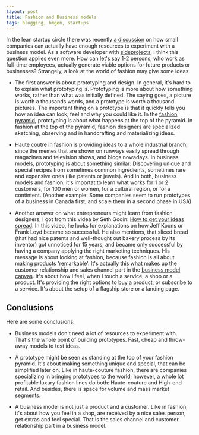 ```yaml
---
layout: post
title: Fashion and Business models
tags: blogging, bmgen, startups
---
```

In the lean startup circle there was recently [a discussion](https://groups.google.com/forum/?hl=de&fromgroups=#!topic/lean-startup-circle/F2bk3MuOZDQ) on how small companies can actually have enough resources to experiment with a business model. As a software developer with [sideprojects](http://sachagreif.com/the-side-project-project/), I think this question applies even more. How can let's say 1-2 persons, who work as full-time employees, actually generate viable options for future products or businesses? Strangely, a look at the world of fashion may give some ideas.

* The first answer is about prototyping and design. In general, it's hard to to explain what prototyping is. Prototyping is more about how something works, rather than what was initially defined. The saying goes, a picture is worth a thousands words, and a prototype is worth a thousand pictures. The important thing on a prototype is that it quickly tells you how an idea can look, feel and why you could like it. In the [fashion pyramid](http://www.fashionindie.com/runway-to-red-carpet-in-armani-prive-haute-couture/), prototyping is about what happens at the top of the pyramid. In fashion at the top of the pyramid, fashion designers are specialized sketching, observing and in handcrafting and materializing ideas. 

* Haute coutre in fashion is providing ideas to a whole industrial branch, since the memes that are shown on runways easily spread through magazines and television shows, and blogs nowadays.  In business models, prototyping is about something similar: Discovering unique and special recipes from sometimes common ingredients, sometimes rare and expensive ones (like patents or jewels). And in both, business models and fashion, it's importat to learn what works for 1 or 2 customers, for 100 men or women, for a cultural region, or for a contintent. (Another example: Some companies seem to run prototypes of a business in Canada first, and scale them in a second phase in USA) 

* Another answer on what entrepreneurs might learn from fashion designers, I got from this videa by Seth Godin: [How to get your ideas spread](http://www.ted.com/talks/seth_godin_on_sliced_bread.html). In this video, he looks for explanations on how Jeff Koons or Frank Loyd became so successful. He also mentions, that sliced bread (that had nice patents and well-thought out bakery process by its inventor) got unnoticed for 15 years, and became only successful by having a company applying the right marketing techniques. His message is about looking at fashion, because fashion is all about making products 'remarkable'. It's actually this what makes up the customer relationship and sales channel part in the [business model canvas](http://bmfiddle.com/). It's about how I feel, when I touch a service, a shop or a product. It's providing the right options to buy a product, or subscribe to a service. It's about the setup of a flagship store or a landing page.

## Conclusions
Here are some conclusions:

* Business models don't need a lot of resources to experiment with. That's the whole point of building prototypes. Fast, cheap and throw-away models to test ideas.

* A prototype might be seen as standing at the top of your fashion pyramid. It's about making something unique and special, that can be simplified later on. Like in haute-couture fashion, there are companies specializing in bringing prototypes to the world; however, a whole lot profitable luxury fashion lines do both: Haute-couture and High-end retail. And besides, there is space for volume and mass market segments.

* A business model is not just a product and a customer. Like in fashion, it's about how you feel in a shop, are received by a nice sales person, get extras and feel special. That is the sales channel and customer relationship part in a business model.

